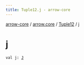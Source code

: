 ```yaml
---
title: Tuple12.j - arrow-core
---
```


[arrow-core](../../index.html) / [arrow.core](../index.html) / [Tuple12](index.html) / [j](./j.html)

# j

`val j: `[`J`](index.html#J)